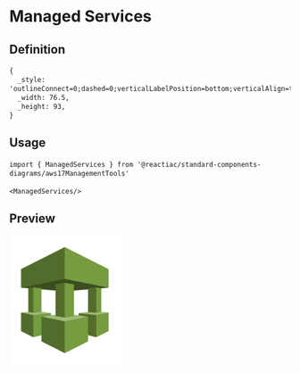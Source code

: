 # Managed Services

## Definition

```
{
  _style: 'outlineConnect=0;dashed=0;verticalLabelPosition=bottom;verticalAlign=top;align=center;html=1;shape=mxgraph.aws3.managed_services;fillColor=#759C3E;gradientColor=none;',
  _width: 76.5,
  _height: 93,
}
```

## Usage

```
import { ManagedServices } from '@reactiac/standard-components-diagrams/aws17ManagementTools'

<ManagedServices/>
```

## Preview

<img src="./managed-services.png" width="200"/>
